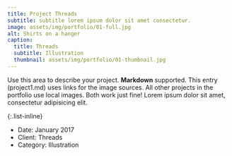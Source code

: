 ```yaml
---
title: Project Threads
subtitle: subtitle lorem ipsum dolor sit amet consectetur.
image: assets/img/portfolio/01-full.jpg
alt: Shirts on a hanger
caption:
  title: Threads
  subtitle: Illustration
  thumbnail: assets/img/portfolio/01-thumbnail.jpg
---
```


Use this area to describe your project. **Markdown** supported. This entry (project1.md) uses links for the image sources. All other projects in the portfolio use local images. Both work just fine! Lorem ipsum dolor sit amet, consectetur adipisicing elit. 

{:.list-inline}
- Date: January 2017
- Client: Threads
- Category: Illustration

